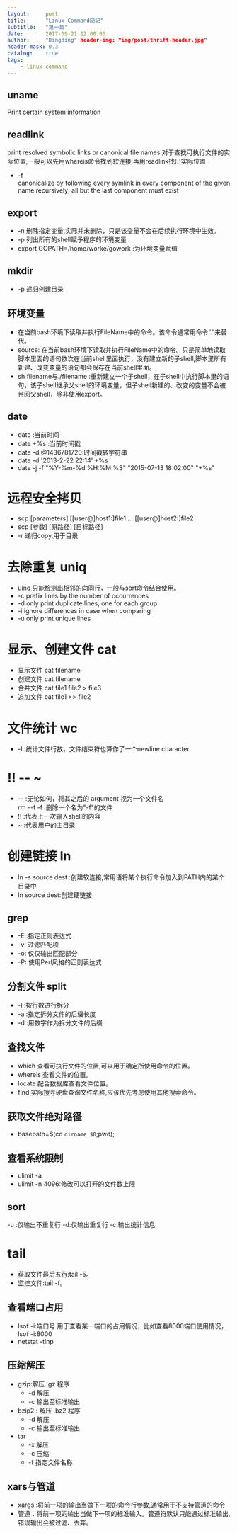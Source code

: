```yaml
---
layout:     post
title:      "Linux Command随记"
subtitle:   "第一篇"
date:       2017-09-21 12:00:00
author:     "Dingding" header-img: "img/post/thrift-header.jpg"
header-mask: 0.3
catalog:    true
tags:
    - linux command
---
```


## uname
Print certain system information

## readlink
print resolved symbolic links or canonical file names
对于查找可执行文件的实际位置,一般可以先用whereis命令找到软连接,再用readlink找出实际位置
* -f  
canonicalize by following every symlink in every component of the given name recursively; all but the last component must exist
   
## export
*  -n  删除指定变量,实际并未删除，只是该变量不会在后续执行环境中生效。
*  -p  列出所有的shell赋予程序的环境变量
* export GOPATH=/home/worke/gowork :为环境变量赋值

## mkdir
* -p  递归创建目录

## 环境变量
* 在当前bash环境下读取并执行FileName中的命令。该命令通常用命令“.”来替代。
* source: 在当前bash环境下读取并执行FileName中的命令。只是简单地读取脚本里面的语句依次在当前shell里面执行，没有建立新的子shell,脚本里所有新建、改变变量的语句都会保存在当前shell里面。
* sh filename与./filename :重新建立一个子shell，在子shell中执行脚本里的语句，该子shell继承父shell的环境变量，但子shell新建的、改变的变量不会被带回父shell，除非使用export。

## date
* date :当前时间
* date +%s :当前时间戳
* date -d @1436781720:时间戳转字符串
* date -d '2013-2-22 22:14' +%s
* date -j -f "%Y-%m-%d %H:%M:%S" "2015-07-13 18:02:00" "+%s"



# 远程安全拷贝
*  scp  [parameters] [[user@]host1:]file1 ... [[user@]host2:]file2
*  scp [参数] [原路径] [目标路径]
*  -r  递归copy,用于目录



# 去除重复 uniq
* uinq 只能检测出相邻的向同行，一般与sort命令结合使用。
* -c  prefix lines by the number of occurrences
* -d  only print duplicate lines, one for each group
* -i  ignore differences in case when comparing
* -u  only print unique lines


# 显示、创建文件 cat
* 显示文件 cat filename
* 创建文件 cat filename
* 合并文件 cat file1 file2 > file3
* 追加文件 cat file1 >> file2


# 文件统计 wc
* -l  :统计文件行数，文件结束符也算作了一个newline character
      
# !!  --  ~
* -- :无论如何，将其之后的 argument 视为一个文件名  
    rm --f -f :删除一个名为"-f"的文件
* !! :代表上一次输入shell的内容
* ~  :代表用户的主目录

# 创建链接 ln
* ln -s source dest :创建软连接,常用语将某个执行命令加入到PATH内的某个目录中
* ln source dest:创建硬链接


## grep 
* -E :指定正则表达式
* -v: 过滤匹配项
* -o: 仅仅输出匹配部分
* -P: 使用Perl风格的正则表达式


##  分割文件 split
* -l :按行数进行拆分
* -a :指定拆分文件的后缀长度
* -d :用数字作为拆分文件的后缀

## 查找文件
* which  查看可执行文件的位置,可以用于确定所使用命令的位置。
* whereis 查看文件的位置。 
* locate  配合数据库查看文件位置。
* find   实际搜寻硬盘查询文件名称,应该优先考虑使用其他搜索命令。

## 获取文件绝对路径
* basepath=$(cd `dirname $0`;pwd);

## 查看系统限制
* ulimit -a
* ulimit -n 4096:修改可以打开的文件数上限

## sort
-u :仅输出不重复行
-d:仅输出重复行
-c:输出统计信息

# tail
* 获取文件最后五行:tail -5。
* 监控文件:tail -f。

## 查看端口占用
* lsof -i:端口号 用于查看某一端口的占用情况，比如查看8000端口使用情况，lsof -i:8000
* netstat -tlnp  

## 压缩解压
* gzip:解压 .gz 程序
  * -d  解压
  * -c  输出至标准输出
* bzip2 : 解压 .bz2 程序
  * -d  解压
  * -c  输出至标准输出
* tar 
  * -x  解压
  * -c  压缩
  * -f  指定文件名称

## xars与管道
* xargs :将前一项的输出当做下一项的命令行参数,通常用于不支持管道的命令
* 管道：将前一项的输出当做下一项的标准输入。管道符默认只能通过标准输出,错误输出会被过滤、丢弃。